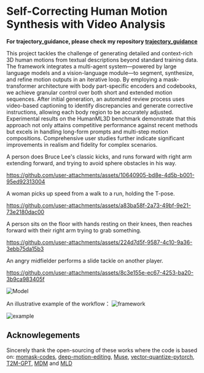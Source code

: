 # Self-Correcting Human Motion Synthesis with Video Analysis

**For trajectory_guidance, please check my repository
[trajectory_guidance](https://github.com/HuangZiheng-o-O/trajectory_guidance_pipeline_and_llm_enhanced_human_motion_generation)**

This project tackles the challenge of generating detailed and context-rich 3D human motions from textual descriptions beyond standard training data. The framework integrates a multi-agent system—powered by large language models and a vision-language module—to segment, synthesize, and refine motion outputs in an iterative loop. By employing a mask-transformer architecture with body part-specific encoders and codebooks, we achieve granular control over both short and extended motion sequences. After initial generation, an automated review process uses video-based captioning to identify discrepancies and generate corrective instructions, allowing each body region to be accurately adjusted. Experimental results on the HumanML3D benchmark demonstrate that this approach not only attains competitive performance against recent methods but excels in handling long-form prompts and multi-step motion compositions. Comprehensive user studies further indicate significant improvements in realism and fidelity for complex scenarios.

A person does Bruce Lee's classic kicks, and runs forward with right arm extending forward, and trying to avoid sphere obstacles in his way.

https://github.com/user-attachments/assets/10640905-bd8e-4d5b-b001-95ed92313004

A woman picks up speed from a walk to a run, holding the T-pose.


https://github.com/user-attachments/assets/a83ba58f-2a73-49bf-9e21-73e2180dac00



A person sits on the floor with hands resting on their knees, then reaches forward with their right arm trying to grab something.



https://github.com/user-attachments/assets/224d7d5f-9587-4c10-9a36-3ebb75da15b3




An angry midfielder performs a slide tackle on another player.


https://github.com/user-attachments/assets/8c3e155e-ec67-4253-ba20-3b9ca983405f



![Model](https://github.com/user-attachments/assets/62b2f604-4c53-4d04-8a66-247082ae4746)


An illustrative example of the workflow：
![framework](https://github.com/user-attachments/assets/d68e084f-d152-4659-9210-c5dcb7ea43f0)


![example](https://github.com/user-attachments/assets/b7f98307-b35a-44cf-b29c-6bff7aace599)

## Acknowlegements

Sincerely thank the open-sourcing of these works where the code is based on: 
[momask-codes](https://github.com/EricGuo5513/momask-codes/), [deep-motion-editing](https://github.com/DeepMotionEditing/deep-motion-editing), [Muse](https://github.com/lucidrains/muse-maskgit-pytorch), [vector-quantize-pytorch](https://github.com/lucidrains/vector-quantize-pytorch), [T2M-GPT](https://github.com/Mael-zys/T2M-GPT), [MDM](https://github.com/GuyTevet/motion-diffusion-model/tree/main) and [MLD](https://github.com/ChenFengYe/motion-latent-diffusion/tree/main)  

